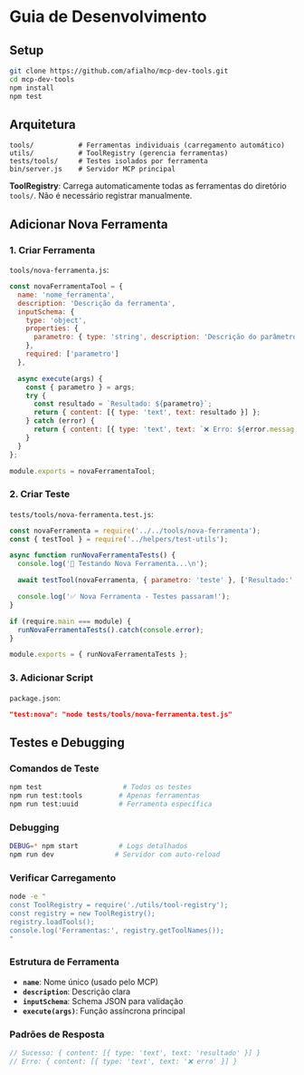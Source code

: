 # Guia de Desenvolvimento

## Setup

```bash
git clone https://github.com/afialho/mcp-dev-tools.git
cd mcp-dev-tools
npm install
npm test
```

## Arquitetura

```
tools/           # Ferramentas individuais (carregamento automático)
utils/           # ToolRegistry (gerencia ferramentas)
tests/tools/     # Testes isolados por ferramenta
bin/server.js    # Servidor MCP principal
```

**ToolRegistry**: Carrega automaticamente todas as ferramentas do diretório `tools/`. Não é necessário registrar manualmente.

## Adicionar Nova Ferramenta

### 1. Criar Ferramenta

`tools/nova-ferramenta.js`:
```javascript
const novaFerramentaTool = {
  name: 'nome_ferramenta',
  description: 'Descrição da ferramenta',
  inputSchema: {
    type: 'object',
    properties: {
      parametro: { type: 'string', description: 'Descrição do parâmetro' }
    },
    required: ['parametro']
  },

  async execute(args) {
    const { parametro } = args;
    try {
      const resultado = `Resultado: ${parametro}`;
      return { content: [{ type: 'text', text: resultado }] };
    } catch (error) {
      return { content: [{ type: 'text', text: `❌ Erro: ${error.message}` }] };
    }
  }
};

module.exports = novaFerramentaTool;
```

### 2. Criar Teste

`tests/tools/nova-ferramenta.test.js`:
```javascript
const novaFerramenta = require('../../tools/nova-ferramenta');
const { testTool } = require('../helpers/test-utils');

async function runNovaFerramentaTests() {
  console.log('🚀 Testando Nova Ferramenta...\n');

  await testTool(novaFerramenta, { parametro: 'teste' }, ['Resultado:', 'teste']);

  console.log('✅ Nova Ferramenta - Testes passaram!');
}

if (require.main === module) {
  runNovaFerramentaTests().catch(console.error);
}

module.exports = { runNovaFerramentaTests };
```

### 3. Adicionar Script

`package.json`:
```json
"test:nova": "node tests/tools/nova-ferramenta.test.js"
```

## Testes e Debugging

### Comandos de Teste
```bash
npm test                    # Todos os testes
npm run test:tools         # Apenas ferramentas
npm run test:uuid          # Ferramenta específica
```

### Debugging
```bash
DEBUG=* npm start          # Logs detalhados
npm run dev               # Servidor com auto-reload
```

### Verificar Carregamento
```bash
node -e "
const ToolRegistry = require('./utils/tool-registry');
const registry = new ToolRegistry();
registry.loadTools();
console.log('Ferramentas:', registry.getToolNames());
"
```

### Estrutura de Ferramenta
- **`name`**: Nome único (usado pelo MCP)
- **`description`**: Descrição clara
- **`inputSchema`**: Schema JSON para validação
- **`execute(args)`**: Função assíncrona principal

### Padrões de Resposta
```javascript
// Sucesso: { content: [{ type: 'text', text: 'resultado' }] }
// Erro: { content: [{ type: 'text', text: '❌ erro' }] }
```
